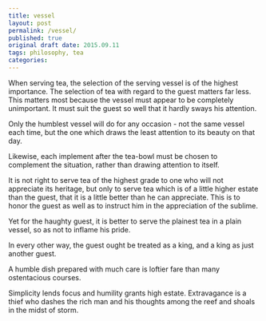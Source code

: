 ```yaml
---
title: vessel
layout: post
permalink: /vessel/
published: true
original draft date: 2015.09.11
tags: philosophy, tea 
categories:
---
```

When serving tea, the selection of the serving vessel is of the highest importance.
The selection of tea with regard to the guest matters far less.
This matters most because the vessel must appear to be completely unimportant. It must suit the guest so well that it hardly sways his attention.

Only the humblest vessel will do for any occasion - not the same vessel each time, but the one which draws the least attention to its beauty on that day.

Likewise, each implement after the tea-bowl must be chosen to complement the situation, rather than drawing attention to itself. 

It is not right to serve tea of the highest grade to one who will not appreciate its heritage, but only to serve tea which is of a little higher estate than the guest, that it is a little better than he can appreciate. This is to honor the guest as well as to instruct him in the appreciation of the sublime. 

Yet for the haughty guest, it is better to serve the plainest tea in a plain vessel, so as not to inflame his pride. 

In every other way, the guest ought be treated as a king, and a king as just another guest.

A humble dish prepared with much care is loftier fare than many ostentacious courses.

Simplicity lends focus and humility grants high estate. Extravagance is a thief who dashes the rich man and his thoughts among the reef and shoals in the midst of storm.
